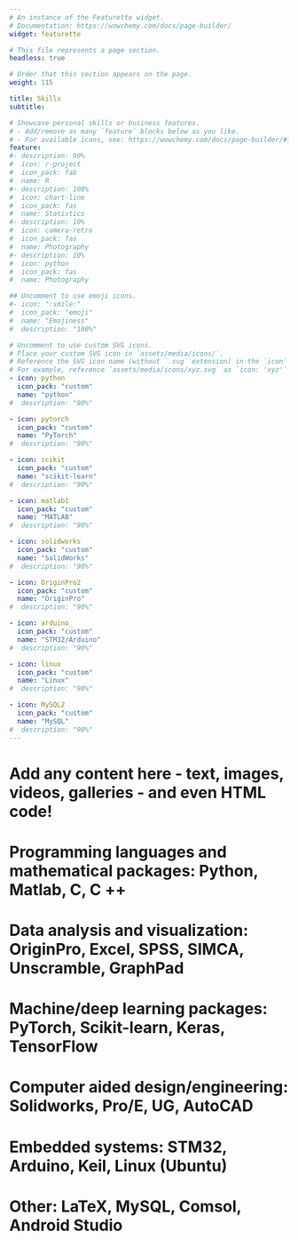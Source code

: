 ```yaml
---
# An instance of the Featurette widget.
# Documentation: https://wowchemy.com/docs/page-builder/
widget: featurette

# This file represents a page section.
headless: true

# Order that this section appears on the page.
weight: 115

title: Skills
subtitle: 

# Showcase personal skills or business features.
# - Add/remove as many `feature` blocks below as you like.
# - For available icons, see: https://wowchemy.com/docs/page-builder/#icons
feature:
#- description: 90%
#  icon: r-project
#  icon_pack: fab
#  name: R
#- description: 100%
#  icon: chart-line
#  icon_pack: fas
#  name: Statistics
#- description: 10%
#  icon: camera-retro
#  icon_pack: fas
#  name: Photography
#- description: 10%
#  icon: python
#  icon_pack: fas
#  name: Photography

## Uncomment to use emoji icons.
#- icon: ":smile:"
#  icon_pack: "emoji"
#  name: "Emojiness"
#  description: "100%"  

# Uncomment to use custom SVG icons.
# Place your custom SVG icon in `assets/media/icons/`.
# Reference the SVG icon name (without `.svg` extension) in the `icon` field.
# For example, reference `assets/media/icons/xyz.svg` as `icon: 'xyz'`
- icon: python
  icon_pack: "custom"
  name: "python"
#  description: "90%"

- icon: pytorch
  icon_pack: "custom"
  name: "PyTorch"
#  description: "90%"

- icon: scikit
  icon_pack: "custom"
  name: "scikit-learn"
#  description: "90%"

- icon: matlab1
  icon_pack: "custom"
  name: "MATLAB"
#  description: "90%"

- icon: solidworks
  icon_pack: "custom"
  name: "SolidWorks"
#  description: "90%"

- icon: OriginPro2
  icon_pack: "custom"
  name: "OriginPro"
#  description: "90%"

- icon: arduino_
  icon_pack: "custom"
  name: "STM32/Arduino"
#  description: "90%"

- icon: linux
  icon_pack: "custom"
  name: "Linux"
#  description: "90%"

- icon: MySQL2
  icon_pack: "custom"
  name: "MySQL"
#  description: "90%"
---
```


# Add any content here - text, images, videos, galleries - and even HTML code!

# **Programming languages and mathematical packages:** Python, Matlab, C, C ++

# **Data analysis and visualization:** OriginPro, Excel, SPSS, SIMCA, Unscramble, GraphPad

# **Machine/deep learning packages:** PyTorch, Scikit-learn, Keras, TensorFlow

# **Computer aided design/engineering:** Solidworks, Pro/E, UG, AutoCAD

# **Embedded systems:** STM32, Arduino, Keil, Linux (Ubuntu)

# **Other:** LaTeX, MySQL, Comsol, Android Studio
